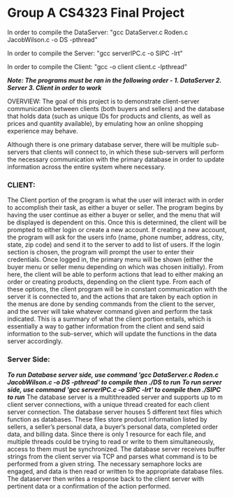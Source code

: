 # Group A CS4323 Final Project

In order to compile the DataServer: "gcc DataServer.c Roden.c JacobWilson.c -o DS -pthread"

In order to compile the Server: "gcc serverIPC.c -o SIPC -lrt"

In order to compile the Client: "gcc -o client client.c -lpthread"

***Note: The programs must be ran in the following order - 1. DataServer 2. Server 3. Client in order to work***

OVERVIEW: The goal of this project is to demonstrate client-server communication between clients (both buyers and sellers) and the database that holds data (such as unique IDs for products and clients, as well as prices and quantity available), by emulating how an online shopping experience may behave. 

Although there is one primary database server, there will be multiple sub-servers that clients will connect to, in which these sub-servers will perform the necessary communication with the primary database in order to update information across the entire system where necessary.

### CLIENT: 
The Client portion of the program is what the user will interact with in order to accomplish their task, as either a buyer or seller. The program begins by having the user continue as either a buyer or seller, and the menu that will be displayed is dependent on this.
Once this is determined, the client will be prompted to either login or create a new account. 
If creating a new account, the program will ask for the users info (name, phone number, address, city, state, zip code) and send it to the server to add to list of users.
If the login section is chosen, the program will prompt the user to enter their credentials. 
Once logged in, the primary menu will be shown (either the buyer menu or seller menu depending on which was chosen initially). 
From here, the client will be able to perform actions that lead to either making an order or creating products, depending on the client type. 
From each of these options, the client program will be in constant communication with the server it is connected to, and the actions that are taken by each option in the menus are done by sending commands from the client to the server, and the server will take whatever command given and perform the task indicated. 
This is a summary of what the client portion entails, which is essentially a way to gather information from the client and send said information to the sub-server, which will update the functions in the data server accordingly.

### Server Side:
***To run Database server side, use command 'gcc DataServer.c Roden.c JacobWilson.c -o DS -pthread' to compile then ./DS to run***
***To run server side, use command 'gcc serverIPC.c -o SIPC -lrt' to compile then ./SIPC to run***
The database server is a multithreaded server and supports up to m client server connections, with a unique thread created for each client server connection.  The database server houses 5 different text files which function as databases. These files store product information listed by sellers, a seller’s personal data, a buyer’s personal data, completed order data, and billing data. Since there is only 1 resource for each file, and multiple threads could be trying to read or write to them simultaneously, access to them must be synchronized.
The database server receives buffer strings from the client server via TCP and parses what command is to be performed from a given string.  The necessary semaphore locks are engaged, and data is then read or written to the appropriate database files. The dataserver then writes a response back to the client server with pertinent data or a confirmation of the action performed.
